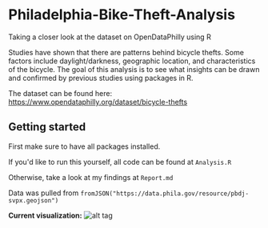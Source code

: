 # Philadelphia-Bike-Theft-Analysis
Taking a closer look at the dataset on OpenDataPhilly using R


Studies have shown that there are patterns behind bicycle thefts. Some factors include
daylight/darkness, geographic location, and characteristics of the bicycle. The goal of this analysis
is to see what insights can be drawn and confirmed by previous studies using packages in R.

The dataset can be found here: https://www.opendataphilly.org/dataset/bicycle-thefts

## Getting started

First make sure to have all packages installed.

If you'd like to run this yourself, all code can be found at `Analysis.R`

Otherwise, take a look at my findings at `Report.md`

Data was pulled from `fromJSON("https://data.phila.gov/resource/pbdj-svpx.geojson")`

**Current visualization:**
![alt tag](https://github.com/tommybaw/Philadelphia-Bike-Theft-Analysis/blob/master/Other/Maploop.gif)

